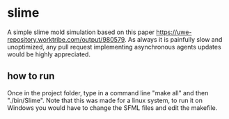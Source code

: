 # slime
A simple slime mold simulation based on this paper https://uwe-repository.worktribe.com/output/980579. As always it is painfully slow and unoptimized, any pull request
implementing asynchronous agents updates would be highly appreciated.
## how to run
Once in the project folder, type in a command line "make all" and then "./bin/Slime". Note that this was made for a linux system, to run it on Windows you would
have to change the SFML files and edit the makefile.
